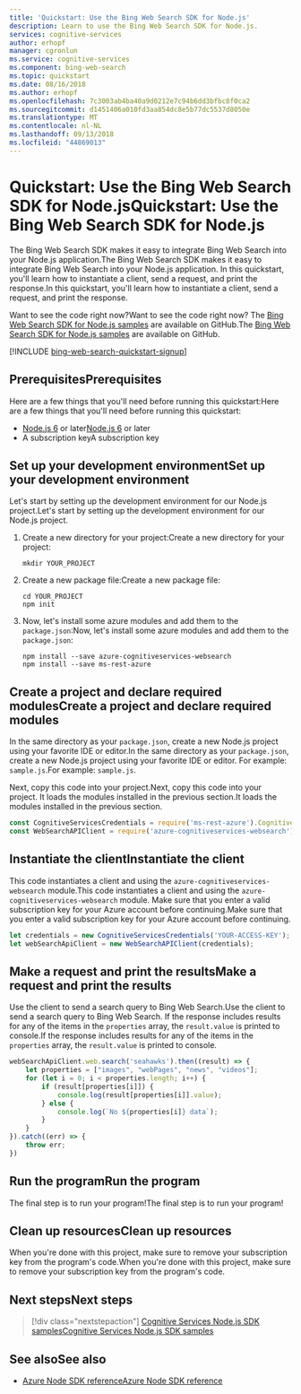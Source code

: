 ```yaml
---
title: 'Quickstart: Use the Bing Web Search SDK for Node.js'
description: Learn to use the Bing Web Search SDK for Node.js.
services: cognitive-services
author: erhopf
manager: cgronlun
ms.service: cognitive-services
ms.component: bing-web-search
ms.topic: quickstart
ms.date: 08/16/2018
ms.author: erhopf
ms.openlocfilehash: 7c3003ab4ba40a9d0212e7c94b6dd3bfbc8f0ca2
ms.sourcegitcommit: d1451406a010fd3aa854dc8e5b77dc5537d8050e
ms.translationtype: MT
ms.contentlocale: nl-NL
ms.lasthandoff: 09/13/2018
ms.locfileid: "44869013"
---
```

# <a name="quickstart-use-the-bing-web-search-sdk-for-nodejs"></a><span data-ttu-id="bfff4-103">Quickstart: Use the Bing Web Search SDK for Node.js</span><span class="sxs-lookup"><span data-stu-id="bfff4-103">Quickstart: Use the Bing Web Search SDK for Node.js</span></span>

<span data-ttu-id="bfff4-104">The Bing Web Search SDK makes it easy to integrate Bing Web Search into your Node.js application.</span><span class="sxs-lookup"><span data-stu-id="bfff4-104">The Bing Web Search SDK makes it easy to integrate Bing Web Search into your Node.js application.</span></span> <span data-ttu-id="bfff4-105">In this quickstart, you'll learn how to instantiate a client, send a request, and print the response.</span><span class="sxs-lookup"><span data-stu-id="bfff4-105">In this quickstart, you'll learn how to instantiate a client, send a request, and print the response.</span></span>

<span data-ttu-id="bfff4-106">Want to see the code right now?</span><span class="sxs-lookup"><span data-stu-id="bfff4-106">Want to see the code right now?</span></span> <span data-ttu-id="bfff4-107">The [Bing Web Search SDK for Node.js samples](https://github.com/Azure-Samples/cognitive-services-node-sdk-samples) are available on GitHub.</span><span class="sxs-lookup"><span data-stu-id="bfff4-107">The [Bing Web Search SDK for Node.js samples](https://github.com/Azure-Samples/cognitive-services-node-sdk-samples) are available on GitHub.</span></span>

[!INCLUDE [bing-web-search-quickstart-signup](../../../includes/bing-web-search-quickstart-signup.md)]

## <a name="prerequisites"></a><span data-ttu-id="bfff4-108">Prerequisites</span><span class="sxs-lookup"><span data-stu-id="bfff4-108">Prerequisites</span></span>

<span data-ttu-id="bfff4-109">Here are a few things that you'll need before running this quickstart:</span><span class="sxs-lookup"><span data-stu-id="bfff4-109">Here are a few things that you'll need before running this quickstart:</span></span>

* <span data-ttu-id="bfff4-110">[Node.js 6](https://nodejs.org/en/download/) or later</span><span class="sxs-lookup"><span data-stu-id="bfff4-110">[Node.js 6](https://nodejs.org/en/download/) or later</span></span>
* <span data-ttu-id="bfff4-111">A subscription key</span><span class="sxs-lookup"><span data-stu-id="bfff4-111">A subscription key</span></span>  

## <a name="set-up-your-development-environment"></a><span data-ttu-id="bfff4-112">Set up your development environment</span><span class="sxs-lookup"><span data-stu-id="bfff4-112">Set up your development environment</span></span>

<span data-ttu-id="bfff4-113">Let's start by setting up the development environment for our Node.js project.</span><span class="sxs-lookup"><span data-stu-id="bfff4-113">Let's start by setting up the development environment for our Node.js project.</span></span>

1. <span data-ttu-id="bfff4-114">Create a new directory for your project:</span><span class="sxs-lookup"><span data-stu-id="bfff4-114">Create a new directory for your project:</span></span>

    ```console
    mkdir YOUR_PROJECT
    ```

2. <span data-ttu-id="bfff4-115">Create a new package file:</span><span class="sxs-lookup"><span data-stu-id="bfff4-115">Create a new package file:</span></span>

    ```console
    cd YOUR_PROJECT
    npm init
    ```

3. <span data-ttu-id="bfff4-116">Now, let's install some azure modules and add them to the `package.json`:</span><span class="sxs-lookup"><span data-stu-id="bfff4-116">Now, let's install some azure modules and add them to the `package.json`:</span></span>

    ```console
    npm install --save azure-cognitiveservices-websearch
    npm install --save ms-rest-azure
    ```

## <a name="create-a-project-and-declare-required-modules"></a><span data-ttu-id="bfff4-117">Create a project and declare required modules</span><span class="sxs-lookup"><span data-stu-id="bfff4-117">Create a project and declare required modules</span></span>

<span data-ttu-id="bfff4-118">In the same directory as your `package.json`, create a new Node.js project using your favorite IDE or editor.</span><span class="sxs-lookup"><span data-stu-id="bfff4-118">In the same directory as your `package.json`, create a new Node.js project using your favorite IDE or editor.</span></span> <span data-ttu-id="bfff4-119">For example: `sample.js`.</span><span class="sxs-lookup"><span data-stu-id="bfff4-119">For example: `sample.js`.</span></span>

<span data-ttu-id="bfff4-120">Next, copy this code into your project.</span><span class="sxs-lookup"><span data-stu-id="bfff4-120">Next, copy this code into your project.</span></span> <span data-ttu-id="bfff4-121">It loads the modules installed in the previous section.</span><span class="sxs-lookup"><span data-stu-id="bfff4-121">It loads the modules installed in the previous section.</span></span>

```javascript
const CognitiveServicesCredentials = require('ms-rest-azure').CognitiveServicesCredentials;
const WebSearchAPIClient = require('azure-cognitiveservices-websearch');
```

## <a name="instantiate-the-client"></a><span data-ttu-id="bfff4-122">Instantiate the client</span><span class="sxs-lookup"><span data-stu-id="bfff4-122">Instantiate the client</span></span>

<span data-ttu-id="bfff4-123">This code instantiates a client and using the `azure-cognitiveservices-websearch` module.</span><span class="sxs-lookup"><span data-stu-id="bfff4-123">This code instantiates a client and using the `azure-cognitiveservices-websearch` module.</span></span> <span data-ttu-id="bfff4-124">Make sure that you enter a valid subscription key for your Azure account before continuing.</span><span class="sxs-lookup"><span data-stu-id="bfff4-124">Make sure that you enter a valid subscription key for your Azure account before continuing.</span></span>

```javascript
let credentials = new CognitiveServicesCredentials('YOUR-ACCESS-KEY');
let webSearchApiClient = new WebSearchAPIClient(credentials);
```

## <a name="make-a-request-and-print-the-results"></a><span data-ttu-id="bfff4-125">Make a request and print the results</span><span class="sxs-lookup"><span data-stu-id="bfff4-125">Make a request and print the results</span></span>

<span data-ttu-id="bfff4-126">Use the client to send a search query to Bing Web Search.</span><span class="sxs-lookup"><span data-stu-id="bfff4-126">Use the client to send a search query to Bing Web Search.</span></span> <span data-ttu-id="bfff4-127">If the response includes results for any of the items in the `properties` array, the `result.value` is printed to console.</span><span class="sxs-lookup"><span data-stu-id="bfff4-127">If the response includes results for any of the items in the `properties` array, the `result.value` is printed to console.</span></span>

```javascript
webSearchApiClient.web.search('seahawks').then((result) => {
    let properties = ["images", "webPages", "news", "videos"];
    for (let i = 0; i < properties.length; i++) {
        if (result[properties[i]]) {
            console.log(result[properties[i]].value);
        } else {
            console.log(`No ${properties[i]} data`);
        }
    }
}).catch((err) => {
    throw err;
})
```

## <a name="run-the-program"></a><span data-ttu-id="bfff4-128">Run the program</span><span class="sxs-lookup"><span data-stu-id="bfff4-128">Run the program</span></span>

<span data-ttu-id="bfff4-129">The final step is to run your program!</span><span class="sxs-lookup"><span data-stu-id="bfff4-129">The final step is to run your program!</span></span>

## <a name="clean-up-resources"></a><span data-ttu-id="bfff4-130">Clean up resources</span><span class="sxs-lookup"><span data-stu-id="bfff4-130">Clean up resources</span></span>

<span data-ttu-id="bfff4-131">When you're done with this project, make sure to remove your subscription key from the program's code.</span><span class="sxs-lookup"><span data-stu-id="bfff4-131">When you're done with this project, make sure to remove your subscription key from the program's code.</span></span>

## <a name="next-steps"></a><span data-ttu-id="bfff4-132">Next steps</span><span class="sxs-lookup"><span data-stu-id="bfff4-132">Next steps</span></span>

> [!div class="nextstepaction"]
> [<span data-ttu-id="bfff4-133">Cognitive Services Node.js SDK samples</span><span class="sxs-lookup"><span data-stu-id="bfff4-133">Cognitive Services Node.js SDK samples</span></span>](https://github.com/Azure-Samples/cognitive-services-node-sdk-samples)

## <a name="see-also"></a><span data-ttu-id="bfff4-134">See also</span><span class="sxs-lookup"><span data-stu-id="bfff4-134">See also</span></span>

* [<span data-ttu-id="bfff4-135">Azure Node SDK reference</span><span class="sxs-lookup"><span data-stu-id="bfff4-135">Azure Node SDK reference</span></span>](https://docs.microsoft.com/javascript/api/azure-cognitiveservices-websearch/)
